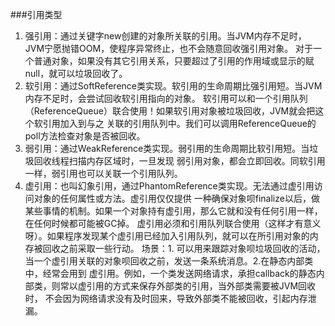 ###引用类型
1. 强引用：通过关键字new创建的对象所关联的引用。当JVM内存不足时，JVM宁愿抛错OOM，使程序异常终止，也不会随意回收强引用对象。
对于一个普通对象，如果没有其它引用关系，只要超过了引用的作用域或显示的赋null，就可以垃圾回收了。
2. 软引用：通过SoftReference类实现。软引用的生命周期比强引用短。当JVM内存不足时，会尝试回收软引用指向的对象。
软引用可以和一个引用队列（ReferenceQueue）联合使用！如果软引用对象被垃圾回收，JVM就会把这个软引用加入到与之
关联的引用队列中。我们可以调用ReferenceQueue的poll方法检查对象是否被回收。
3. 弱引用：通过WeakReference类实现。弱引用的生命周期比软引用短。当垃圾回收线程扫描内存区域时，一旦发现
弱引用对象，都会立即回收。同软引用一样，弱引用也可以关联一个引用队列。
4. 虚引用：也叫幻象引用，通过PhantomReference类实现。无法通过虚引用访问对象的任何属性或方法。虚引用仅仅提供
一种确保对象呗finalize以后，做某些事情的机制。如果一个对象持有虚引用，那么它就和没有任何引用一样，在任何时候都可能被GC掉。
虚引用必须和引用队列联合使用（这样才有意义呀）。如果程序发现某个虚引用已经加入引用队列，就可以在所引用对象的内存被回收之前采取一些行动。
场景：1. 可以用来跟踪对象呗垃圾回收的活动，当一个虚引用关联的对象呗回收之前，发送一条系统消息。2.在静态内部类中，经常会用到
虚引用。例如，一个类发送网络请求，承担callback的静态内部类，则常以虚引用的方式来保存外部类的引用，当外部类需要被JVM回收时，
不会因为网络请求没有及时回来，导致外部类不能被回收，引起内存泄漏。
